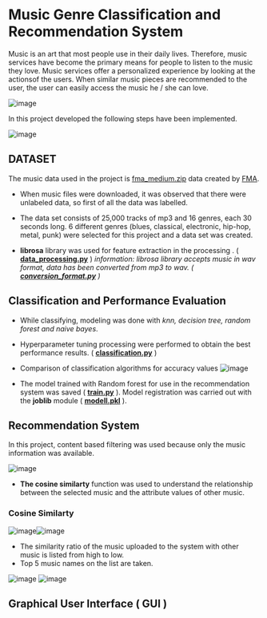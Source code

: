 # Music Genre Classification and Recommendation System


Music is an art that most people use in their daily lives. Therefore, music services have become the primary means for people to listen to the music they love. Music services offer a personalized experience by looking at the actionsof the users. When similar music pieces are recommended to the user, the user can easily access the music he / she can love.

![image](https://user-images.githubusercontent.com/33968347/87854061-a05b7300-c917-11ea-8cba-76873cb25b00.png)

In this project developed the following steps have been implemented.

![image](https://user-images.githubusercontent.com/33968347/87854312-c41fb880-c919-11ea-8ab4-9325d81913ac.png)

## DATASET

The music data used in the project is [fma_medium.zip](https://github.com/mdeff/fma) data created by [FMA](https://freemusicarchive.org/search).

* When music files were downloaded, it was observed that there were unlabeled data, so first of all  the data was labelled.
* The data set consists of 25,000 tracks of mp3 and 16 genres, each 30 seconds long. 6 different genres (blues, classical, electronic, hip-hop, metal, punk) were selected for this project and a data set was created.

* **librosa** library was used for feature extraction in the processing . ( [**data_processing.py**](https://github.com/sevvalyogurtcuoglu/Graduation_Project/blob/master/data_processing.py) )
 *information: librosa library accepts music in wav format, data has been converted from mp3 to wav. ( [**conversion_format.py**](https://github.com/sevvalyogurtcuoglu/Graduation_Project/blob/master/conversion_format.py) )*
 
 ## Classification and Performance Evaluation
* While classifying, modeling was done with *knn, decision tree, random forest and naive bayes*.
* Hyperparameter tuning processing were performed to obtain the best performance results. ( [**classification.py**](https://github.com/sevvalyogurtcuoglu/Graduation_Project/blob/master/classification.py) )
* Comparison of classification algorithms for accuracy values
![image](https://user-images.githubusercontent.com/33968347/87861662-fdbfe600-c950-11ea-9089-d378b1e8db11.png)

* The model trained with Random forest for use in the recommendation system was saved ( [**train.py**](https://github.com/sevvalyogurtcuoglu/Graduation_Project/blob/master/train.py) ). Model registration was carried out with the **joblib** module ( [**modell.pkl**](https://github.com/sevvalyogurtcuoglu/Graduation_Project/blob/master/modell.pkl) ).

## Recommendation System
In this project, content based filtering was used because only the music information was available.

![image](https://user-images.githubusercontent.com/33968347/87862108-3cf03600-c955-11ea-9f64-ac67f1341844.png)

* **The cosine similarty** function was used to understand the relationship between the selected music and the attribute values of other music.

### Cosine Similarty
![image](https://user-images.githubusercontent.com/33968347/87862156-b851e780-c955-11ea-9b9c-0831c2bb6402.png)![image](https://user-images.githubusercontent.com/33968347/87862159-bf78f580-c955-11ea-9fad-9a895301bd0c.png)

* The similarity ratio of the music uploaded to the system with other music is listed from high to low.
* Top 5 music names on the list are taken.

![image](https://user-images.githubusercontent.com/33968347/87862357-d6b8e280-c957-11ea-8a15-b4b0784932f2.png)
![image](https://user-images.githubusercontent.com/33968347/87862359-db7d9680-c957-11ea-8dec-7e892629ba1a.png)

## Graphical User Interface ( GUI )

